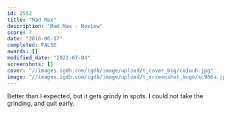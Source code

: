 ```yaml
---
id: 2552
title: "Mad Max"
description: "Mad Max - Review"
score: 7
date: "2016-06-17"
completed: FALSE
awards: []
modified_date: "2022-07-04"
screenshots: []
cover: "//images.igdb.com/igdb/image/upload/t_cover_big/co1uuh.jpg"
image: "//images.igdb.com/igdb/image/upload/t_screenshot_huge/sc986u.jpg"
---
```

Better than I expected, but it gets grindy in spots. I could not take the grinding, and quit early.